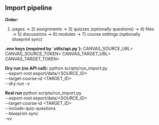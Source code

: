 ## Import pipeline

**Order:**

1. pages → 2) assignments → 3) quizzes (optionally questions) → 4) files → 5) discussions → 6) modules → 7) course settings (optionally blueprint sync)

**.env keys (required by \`utils/api.py\`):**
CANVAS_SOURCE_URL=
CANVAS_SOURCE_TOKEN=
CANVAS_TARGET_URL=
CANVAS_TARGET_TOKEN=

**Dry run (no API call):**
python scripts/run_import.py \
 --export-root export/data/<SOURCE_ID> \
 --target-course-id <TARGET_ID> \
 --dry-run -v

**Real run**
python scripts/run_import.py \
 --export-root export/data/<SOURCE_ID> \
 --target-course-id <TARGET_ID> \
 --include-quiz-questions \
 --blueprint-sync \
 -vv
